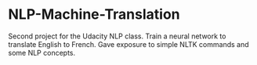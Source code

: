 # NLP-Machine-Translation
Second project for the Udacity NLP class. Train a neural network to translate English to French. Gave exposure to simple NLTK commands and some NLP concepts. 
